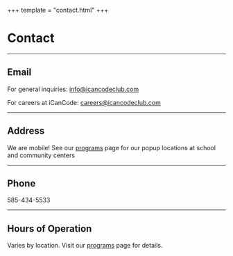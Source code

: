 +++
template = "contact.html"
+++

# Contact

---

## Email
For general inquiries: [info@icancodeclub.com](mailto:info@icancodeclub.com)

For careers at iCanCode: [careers@icancodeclub.com](mailto:careers@icancodeclub.com)

---

## Address
We are mobile!  See our [programs](/courses) page for our popup locations at school and community centers

---

## Phone
585-434-5533

---

## Hours of Operation
Varies by location. Visit our [programs](/courses) page for details.